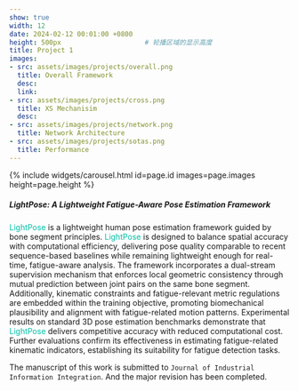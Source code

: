 ```yaml
---
show: true
width: 12
date: 2024-02-12 00:01:00 +0800
height: 500px                     # 轮播区域的显示高度
title: Project 1
images:
- src: assets/images/projects/overall.png
  title: Overall Framework
  desc: 
  link: 
- src: assets/images/projects/cross.png
  title: XS Mechanisim
  desc:
- src: assets/images/projects/network.png
  title: Network Architecture
- src: assets/images/projects/sotas.png
  title: Performance
---
```


<div class="card h-100 rounded-xl overflow-hidden">
  <!-- 轮播放在“卡片图像区域” -->
  <div class="card-img-top p-0" style="height: {{ page.height }}; overflow:hidden;">
    {% include widgets/carousel.html id=page.id images=page.images height=page.height %}
  </div>

<!-- <div>
  <img data-src="assets/images/projects/cross.png" class="lazy w-100 rounded-xl-top" src="{{ '/assets/images/empty_300x200.png' | relative_url }}"> -->
  
  <div class="card-body">
    <h5 class="card-title">LightPose: A Lightweight Fatigue-Aware Pose Estimation Framework</h5>
    <p class="card-text">
      <span style="color: #00bfa6;">LightPose</span> is a lightweight human pose estimation framework guided by bone segment principles. <span style="color: #00bfa6;">LightPose</span> is designed to balance spatial accuracy with computational efficiency, delivering pose quality comparable to recent sequence-based baselines while remaining lightweight enough for real-time, fatigue-aware analysis. The framework incorporates a dual-stream supervision mechanism that enforces local geometric consistency through mutual prediction between joint pairs on the same bone segment. Additionally, kinematic constraints and fatigue-relevant metric regulations are embedded within the training objective, promoting biomechanical plausibility and alignment with fatigue-related motion patterns. Experimental results on standard 3D pose estimation benchmarks demonstrate that <span style="color: #00bfa6;">LightPose</span> delivers competitive accuracy with reduced computational cost. Further evaluations confirm its effectiveness in estimating fatigue-related kinematic indicators, establishing its suitability for fatigue detection tasks. 
    </p>
    <p class="card-text">
      The manuscript of this work is submitted to <code>Journal of Industrial Information Integration</code>. And the major revision has been completed. 
    </p>
  </div>
</div>
